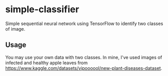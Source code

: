 # simple-classifier
Simple sequential neural network using TensorFlow to identify two classes of image.

## Usage
You may use your own data with two classes. In mine, I've used images of infected and healthy apple leaves from https://www.kaggle.com/datasets/vipoooool/new-plant-diseases-dataset.
